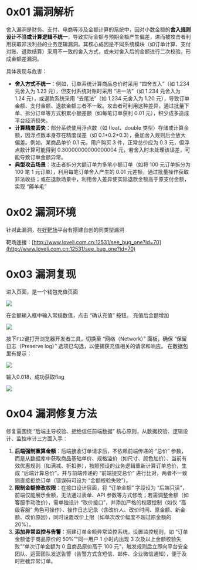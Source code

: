 # 0x01 漏洞解析
<font style="color:rgba(0, 0, 0, 0.85) !important;">舍入漏洞是财务、支付、电商等涉及金额计算的系统中，因对小数金额的</font>**<font style="color:rgb(0, 0, 0) !important;">舍入规则设计不当或计算逻辑不统一</font>**<font style="color:rgba(0, 0, 0, 0.85) !important;">，导致实际金额与预期金额产生偏差，进而被攻击者利用获取非法利益的业务逻辑漏洞。其核心成因是不同系统模块（如订单计算、支付对账、退款结算）采用不一致的舍入方式，或未对舍入后的金额进行二次校验，形成金额差漏洞。</font>

<font style="color:rgba(0, 0, 0, 0.85) !important;">具体表现与危害：</font>

+ **<font style="color:rgb(0, 0, 0) !important;">舍入方式不统一</font>**<font style="color:rgba(0, 0, 0, 0.85) !important;">：例如，订单系统计算商品总价时采用 “四舍五入”（如 1.234 元舍入为 1.23 元），但支付系统对账时采用 “进一法”（如 1.234 元舍入为 1.24 元），或退款系统采用 “去尾法”（如 1.234 元舍入为 1.20 元），导致订单金额、支付金额、退款金额三者不一致。攻击者可利用这种差异，通过批量下单、拆分订单等方式积累小额差额（如每笔订单获利 0.01 元），积少成多造成平台经济损失。</font>
+ **<font style="color:rgb(0, 0, 0) !important;">计算精度丢失</font>**<font style="color:rgba(0, 0, 0, 0.85) !important;">：部分系统使用浮点数（如 float、double 类型）存储或计算金额，因浮点数本身存在精度误差（如 0.1+0.2≠0.3），叠加舍入规则后会放大偏差。例如，某商品单价 0.1 元，用户购买 3 件，正常总价应为 0.3 元，但浮点数计算可能得到 0.30000000000000004 元，若舍入时未处理该误差，可能导致订单金额异常。</font>
+ **<font style="color:rgb(0, 0, 0) !important;">典型攻击场景</font>**<font style="color:rgba(0, 0, 0, 0.85) !important;">：攻击者拆分大额订单为多笔小额订单（如将 100 元订单拆分为 100 笔 1 元订单），利用每笔订单舍入产生的 0.01 元差额，通过批量操作获取非法收益；或在退款场景中，利用舍入差异使实际退款金额高于原支付金额，实现 “薅羊毛”</font>

# 0x02 漏洞环境
针对此漏洞，在[好靶场](http://www.loveli.com.cn:12531/)平台有搭建自创的同类型漏洞

靶场连接：[http://www.loveli.com.cn:12531/see_bug_one?id=70](http://www.loveli.com.cn:12531/see_bug_one?id=70)



# 0x03 漏洞复现
进入页面，是一个钱包充值页面

![](https://cdn.nlark.com/yuque/0/2025/png/50745682/1755243556120-bbbca7f0-4e94-45b8-a217-fc58eb83b8d6.png)

 在金额输入框中输入常规数值，点击 “确认充值” 按钮。  充值后金额增加

![](https://cdn.nlark.com/yuque/0/2025/png/50745682/1755243577486-f2db263c-b6da-4a58-bf7e-9ebcc680748d.png)

按下`F12`键打开浏览器开发者工具，切换至 “网络（Network）” 面板，确保 “保留日志（Preserve log）” 选项已勾选，以便捕获充值相关的请求和响应。  在数据包里有提示：

![](https://cdn.nlark.com/yuque/0/2025/png/50745682/1755243606988-cb293263-2494-402d-94f0-02afcc5d74fa.png)

输入0.018，成功获取flag

![](https://cdn.nlark.com/yuque/0/2025/png/50745682/1755243638083-e2590753-b638-417f-914a-61ee575dc303.png)



# 0x04 漏洞修复方法
<font style="color:rgba(0, 0, 0, 0.85) !important;">修复需围绕 “后端主导校验、拒绝信任前端数据” 核心原则，从数据校验、逻辑设计、监控审计三方面入手：</font>

1. **<font style="color:rgb(0, 0, 0) !important;">后端强制重算金额</font>**<font style="color:rgba(0, 0, 0, 0.85) !important;">：后端接收订单请求后，不依赖前端传递的 “总价” 参数，而是从数据库中获取商品基础单价、规格溢价（如尺寸、颜色加价）、当前有效优惠规则（如满减、折扣券），按照预设的业务逻辑重新计算订单总价，生成 “后端计算总价”，并与前端传递的 “前端提交总价” 进行比对，两者不一致则直接拒绝订单（错误码可设为 “金额校验失败”）。</font>
2. **<font style="color:rgb(0, 0, 0) !important;">限制金额修改权限</font>**<font style="color:rgba(0, 0, 0, 0.85) !important;">：在接口设计层面，将 “订单金额” 字段设为 “后端只读”，前端仅能展示金额，无法通过表单、API 参数等方式修改；若需调整金额（如客服手动改价），需单独设计 “改价接口”，并添加严格的权限控制（如仅 “高级客服” 角色可操作）、操作日志记录（含改价人、改价时间、原金额、新金额、改价原因），同时设置改价上限（如单次改价幅度不超过原金额的 20%）。</font>
3. **<font style="color:rgb(0, 0, 0) !important;">添加异常监控与告警</font>**<font style="color:rgba(0, 0, 0, 0.85) !important;">：搭建订单金额异常监控系统，设置监控规则，如 “订单金额低于商品原价的 50%”“同一用户 1 小时内出现 3 次及以上金额校验失败”“单次订单金额为 0 且商品原价高于 100 元”，触发规则后立即向平台安全团队、运营团队发送告警（告警方式含短信、邮件、企业微信通知），便于及时拦截异常订单。</font>





